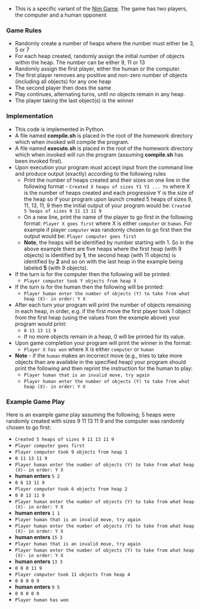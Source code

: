 
* This is a specific variant of the [Nim Game](http://en.wikipedia.org/wiki/Nim). The game has two players, the computer and a human opponent

### Game Rules
* Randomly create a number of heaps where the number must either be 3, 5 or 7
* For each heap created, randomly assign the initial number of objects within the heap. The number can be either 9, 11 or 13
* Randomly assign the first player, either the human or the computer.
* The first player removes any positive and non-zero number of objects (including all objects) for any one heap
* The second player then does the same
* Play continues, alternating turns, until no objects remain in any heap.
* The player taking the last object(s) is the winner

### Implementation
* This code is implemented in Python.
* A file named __compile.sh__ is placed in the root of the homework directory which when invoked will compile the program.
* A file named __execute.sh__ is placed in the root of the homework directory which when invoked will run the program (assuming __compile.sh__ has been invoked first).
* Upon execution your program must accept input from the command line and produce output (exactly) according to the following rules
    - Print the number of heaps created and their sizes on one line in the following format - `Created X heaps of sizes Y1 Y2 ... Yn` where X is the number of heaps created and each progressive Y is the size of the heap so if your program upon launch created 5 heaps of sizes 9, 11, 13, 11, 9 then the initial output of your program would be:
     `Created 5 heaps of sizes 9 11 13 11 9`
    - On a new line, print the name of the player to go first in the following format: `Player X goes first` where X is either `computer` or `human`. For example if player `computer` was randomly chosen to go first then the output would be:
     `Player computer goes first`
    - __Note__, the heaps will be identified by number starting with 1. So in the above example there are five heaps where the first heap (with 9 objects) is identified by __1__, the second heap (with 11 objects) is identified by __2__ and so on with the last heap in the example being labeled __5__ (with 9 objects).
* If the turn is for the computer then the following will be printed:
    - `Player computer took Y objects from heap X`
* If the turn is for the human then the following will be printed:
    - `Player human enter the number of objects (Y) to take from what heap (X)- in order: Y X `
* After each turn your program will print the number of objects remaining in each heap, in order, e.g. if the first move the first player took 1 object from the first heap (using the values from the example above) your program would print:
    - `8 11 13 11 9`
    - If no more objects remain in a heap, 0 will be printed for its value.
* Upon game completion your program will print the winner in the format:
    - `Player X has won` where X is either `computer` or `human`
* __Note__ - if the `human` makes an incorrect move (e.g., tries to take more objects than are available in the specified heap) your program should print the following and then reprint the instruction for the human to play:
    - `Player human that is an invalid move, try again`
    - `Player human enter the number of objects (Y) to take from what heap (X)- in order: Y X `
    
### Example Game Play
Here is an example game play assuming the following; 5 heaps were randomly created with sizes 9 11 13 11 9 and the computer was randomly chosen to go first:

* `Created 5 heaps of sizes 9 11 13 11 9`
* `Player computer goes first`
* `Player computer took 9 objects from heap 1`
* `0 11 13 11 9`
* `Player human enter the number of objects (Y) to take from what heap (X)- in order: Y X `
* __human enters__ `5 2`
* `0 6 13 11 9`
* `Player computer took 6 objects from heap 2`
* `0 0 13 11 9`
* `Player human enter the number of objects (Y) to take from what heap (X)- in order: Y X `
* __human enters__ `1 1`
* `Player human that is an invalid move, try again`
* `Player human enter the number of objects (Y) to take from what heap (X)- in order: Y X `
* __human enters__ `15 3`
* `Player human that is an invalid move, try again`
* `Player human enter the number of objects (Y) to take from what heap (X)- in order: Y X `
* __human enters__ `13 3`
* `0 0 0 11 9`
* `Player computer took 11 objects from heap 4`
* `0 0 0 0 9`
* __human enters__ `9 5`
* `0 0 0 0 0`
* `Player human has won`
